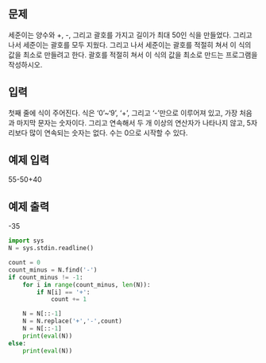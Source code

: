 ## 문제
세준이는 양수와 +, -, 그리고 괄호를 가지고 길이가 최대 50인 식을 만들었다. 그리고 나서 세준이는 괄호를 모두 지웠다.
그리고 나서 세준이는 괄호를 적절히 쳐서 이 식의 값을 최소로 만들려고 한다.
괄호를 적절히 쳐서 이 식의 값을 최소로 만드는 프로그램을 작성하시오.

## 입력
첫째 줄에 식이 주어진다. 식은 ‘0’~‘9’, ‘+’, 그리고 ‘-’만으로 이루어져 있고, 가장 처음과 마지막 문자는 숫자이다.
그리고 연속해서 두 개 이상의 연산자가 나타나지 않고, 5자리보다 많이 연속되는 숫자는 없다. 수는 0으로 시작할 수 있다.

## 예제 입력
55-50+40

## 예제 출력
-35

```python
import sys
N = sys.stdin.readline()

count = 0
count_minus = N.find('-')
if count_minus != -1:
    for i in range(count_minus, len(N)):
        if N[i] == '+':
            count += 1

    N = N[::-1]
    N = N.replace('+','-',count)
    N = N[::-1]
    print(eval(N))
else:
    print(eval(N))
```

